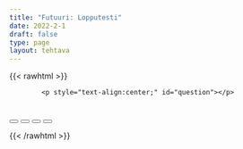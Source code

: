 ```yaml
---
title: "Futuuri: Lopputesti"
date: 2022-2-1
draft: false
type: page
layout: tehtava
---
```


<!-- raw html -->
{{< rawhtml >}}
<link rel="stylesheet" type="text/css" href="/css/monivalinta1.css"/>
<body>
<div id="quiz">

            <p style="text-align:center;" id="question"></p>
 <br>
            <div class="buttons">
            <button id="btn0"><span id="choice0"></span></button> 
            <button id="btn1"><span id="choice1"></span></button>
            <button id="btn2"><span id="choice2"></span></button>
            <button id="btn3"><span id="choice3"></span></button>
</div>
</div>

</body>

<script>

function Quiz(questions) {
  this.score = 0;
  this.questions = questions;
  this.questionIndex = 0;
}

Quiz.prototype.getQuestionIndex = function() {
  return this.questions[this.questionIndex];
}

Quiz.prototype.guess = function(answer) {
  if (this.getQuestionIndex().isCorrectAnswer(answer)) {
    this.score++;
  } else {
  displayFinalMessage();}

  this.questionIndex++;
}

Quiz.prototype.isEnded = function() {
  return this.questionIndex === this.questions.length;
}

function startOver() {
  location.reload(true);
}

function Question(text, choices, answer) {
  this.text = text;
  this.choices = choices;
  this.answer = answer;
}

Question.prototype.isCorrectAnswer = function(choice) {
  return this.answer === choice;
}

function populate() {
  if (quiz.isEnded()) {
    showScores();
  } else {
    // show question
    var element = document.getElementById("question");
    element.innerHTML = quiz.getQuestionIndex().text;

    // show options
    var choices = quiz.getQuestionIndex().choices;
    for (var i = 0; i < choices.length; i++) {
      var element = document.getElementById("choice" + i);
      element.innerHTML = choices[i];
      guess("btn" + i, choices[i]);
    }

    showProgress();
  }
};

function guess(id, guess) {
  var button = document.getElementById(id);
  button.onclick = function() {
    quiz.guess(guess);
    populate();
  }
};

function showProgress() {
  var currentQuestionNumber = quiz.questionIndex + 1;
  var element = document.getElementById("progress");
  element.innerHTML = "Question " + currentQuestionNumber + " of " + quiz.questions.length;
};

function showScores() {
  var gameOverHTML = "<h1>Result</h1>";
  gameOverHTML += "<h2 id='score'> Your scores: " + quiz.score + "</h2>";
  var element = document.getElementById("quiz");
  element.innerHTML = gameOverHTML;
};

// create questions
var questions = [
  new Question("She _____ (be) here soon.", ["will be", "is", "was", "has been"], "will be"),
  new Question("We _____ (travel) to Japan next year.", ["will travel", "travelled", "are travelling", "have travelled"], "will travel"),
  new Question("He _____ (call) you later.", ["will call", "called", "is calling", "has called"], "will call"),
  new Question("I _____ (start) a new job next month.", ["will start", "started", "am starting", "have started"], "will start"),
  new Question("You _____ (see) the results soon.", ["will see", "saw", "are seeing", "have seen"], "will see"),
  new Question("They _____ (visit) their grandparents next weekend.", ["will visit", "visited", "are visiting", "have visited"], "will visit"),
  new Question("They _____ (move) to a new house next week.", ["will move", "moved", "are moving", "have moved"], "will move"),
  new Question("She _____ (finish) her homework by tomorrow.", ["will finish", "finished", "is finishing", "has finished"], "will finish"),
  new Question("We _____ (meet) them at the airport.", ["will meet", "met", "are meeting", "have met"], "will meet"),
  new Question("They _____ (finish) their work by next week.", ["will finish", "finished", "are finishing", "will have finished"], "will have finished"),
  new Question("If you _____ (study) hard, you _____ (pass) the exam.", ["study, will pass", "studied, will pass", "study, passed", "studied, passed"], "study, will pass"),
  new Question("When she _____ (arrive), we _____ (start) the meeting.", ["arrives, will start", "arrived, will start", "arrives, start", "arrived, start"], "arrives, will start"),
  new Question("As soon as they _____ (finish) the project, they _____ (take) a break.", ["finish, will take", "finished, will take", "finish, take", "finished, take"], "finish, will take"),
  new Question("After he _____ (graduate), he _____ (look) for a job.", ["graduates, will look", "graduated, will look", "graduates, looks", "graduated, looks"], "graduates, will look"),
  new Question("If it _____ (rain) tomorrow, we _____ (cancel) the picnic.", ["rains, will cancel", "rained, will cancel", "rains, cancel", "rained, cancel"], "rains, will cancel"),
  new Question("Once you _____ (complete) the form, you _____ (receive) a confirmation email.", ["complete, will receive", "completed, will receive", "complete, receive", "completed, receive"], "complete, will receive"),
  new Question("By the time we _____ (get) there, the store _____ (close).", ["get, will close", "got, will close", "get, closes", "got, closes"], "get, will close"),
  new Question("If she _____ (call) you, you _____ (let) me know.", ["calls, will let", "called, will let", "calls, let", "called, let"], "calls, will let"),
  new Question("I _____ (buy) a new phone when I _____ (get) my salary.", ["will buy, get", "bought, get", "will buy, got", "bought, got"], "will buy, get"),
  new Question("When the movie _____ (end), we _____ (go) for dinner.", ["ends, will go", "ended, will go", "ends, go", "ended, go"], "ends, will go"),
  new Question("If you _____ (save) money, you _____ (buy) a new car.", ["save, will buy", "saved, will buy", "save, bought", "saved, bought"], "save, will buy")
];


// create quiz
var quiz = new Quiz(questions);

// display quiz
populate();

</script>
{{< /rawhtml >}}